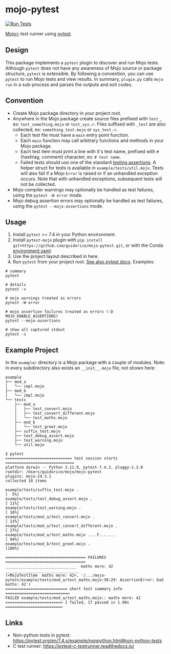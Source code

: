 # mojo-pytest

[![Run Tests](https://github.com/guidorice/mojo-pytest/actions/workflows/test.yml/badge.svg)](https://github.com/guidorice/mojo-pytest/actions/workflows/test.yml)

[Mojo🔥](https://github.com/modularml/mojo)  test runner using [pytest](https://docs.pytest.org).

## Design

This package implements a `pytest` plugin to discover and run Mojo tests. Although `pytest` does not have any
awareness of Mojo source or package structure, `pytest` is extensible. By following a convention, you can use `pytest`
to run Mojo tests and view results. In summary, `plugin.py` calls `mojo run` in a sub-process and parses the outputs
and exit codes.

## Convention

- Create Mojo package directory in your project root.
- Anywhere in the Mojo package create source files prefixed with `test_`, ex: `test_something.mojo` or `test_xyz.🔥`.
  Files suffixed with `_test` are also collected, ex: `something_test.mojo` or `xyz_test.🔥`.
  - Each test file must have a `main` entry point function.
  - Each `main` function may call arbitrary functions and methods in your Mojo package.
  - Each test item must print a line with it's test name, prefixed with `#` (hashtag, comment) character, ex:
    `# test name`.
  - Failed tests should use one of the standard
    [testing assertions](https://docs.modular.com/mojo/stdlib/testing/testing.html).
    A helper struct for tests is available in `example/tests/util.mojo`. Tests will also fail if a Mojo `Error` is
    raised or if an unhandled exception occurs. Note that with unhandled exceptions, subsequent tests will not be
    collected.
- Mojo compiler warnings may optionally be handled as test failures, using the `pytest -W error` mode.
- Mojo debug assertion errors may optionally be handled as test failures, using the `pytest --mojo-assertions` mode.

## Usage

1. Install `pytest` >= 7.4 in your Python environment.
2. Install `pytest-mojo` plugin with  `pip install git+https://github.com/guidorice/mojo-pytest.git`, or with the Conda
  [environment.yaml](./environment.yaml).
3. Use the project layout described in here.
4. Run `pytest` from your project root. [See also pytest docs](https://docs.pytest.org). Examples:

```shell
# summary
pytest

# details
pytest -v

# mojo warnings treated as errors
pytest -W error

# mojo assertion failures treated as errors (-D MOJO_ENABLE_ASSERTIONS)
pytest --mojo-assertions

# show all captured stdout
pytest -s

```

## Example Project

In the `example/` directory is a Mojo package with a couple of modules. Note: in every subdirectory also exists an
`__init__.mojo` file, not shown here:

```shell
example
├── mod_a
│   └── impl.mojo
├── mod_b
│   └── impl.mojo
└── tests
    ├── mod_a
    │   ├── test_convert.mojo
    │   ├── test_convert_different.mojo
    │   └── test_maths.mojo
    ├── mod_b
    │   └── test_greet.mojo
    ├── suffix_test.mojo
    ├── test_debug_assert.mojo
    ├── test_warning.mojo
    └── util.mojo
```

```text
$ pytest
============================= test session starts ==============================
platform darwin -- Python 3.11.9, pytest-7.4.3, pluggy-1.3.0
rootdir: /Users/guidorice/mojo/mojo-pytest
plugins: mojo-24.3.1
collected 18 items                                                             

example/tests/suffix_test.mojo .                                         [  5%]
example/tests/test_debug_assert.mojo .                                   [ 11%]
example/tests/test_warning.mojo .                                        [ 16%]
example/tests/mod_a/test_convert.mojo .                                  [ 22%]
example/tests/mod_a/test_convert_different.mojo .                        [ 27%]
example/tests/mod_a/test_maths.mojo ....F.......                         [ 94%]
example/tests/mod_b/test_greet.mojo .                                    [100%]

=================================== FAILURES ===================================
_______________________________  maths more: 42 ________________________________
(<MojoTestItem  maths more: 42>, '/.../mojo-pytest/example/tests/mod_a/test_maths.mojo:30:29: AssertionError: bad maths: 42')
=========================== short test summary info ============================
FAILED example/tests/mod_a/test_maths.mojo:: maths more: 42
========================= 1 failed, 17 passed in 1.90s =========================
```

## Links

- Non-python tests in pytest:  https://pytest.org/en/7.4.x/example/nonpython.html#non-python-tests
- C test runner: https://pytest-c-testrunner.readthedocs.io/
